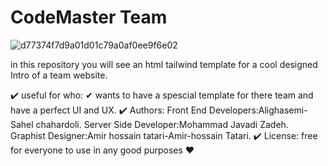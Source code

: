 # CodeMaster Team
![d77374f7d9a01d01c79a0af0ee9f6e02](https://github.com/alighasemi889/DigitalDream/assets/58810370/a86fbc0b-c300-4fa1-ba60-60af2267cf21)

in this repository you will see an html tailwind  template for a cool designed Intro of a team website.

✔️ useful for who:
✔ wants to have a spescial template for there team and have a perfect UI and UX.
✔️ Authors:
Front End Developers:Alighasemi-Sahel chahardoli.
Server Side Developer:Mohammad Javadi Zadeh.
Graphist Designer:Amir hossain tatari-Amir-hossain Tatari.
✔️ License:
free for everyone to use in any good purposes ❤️
